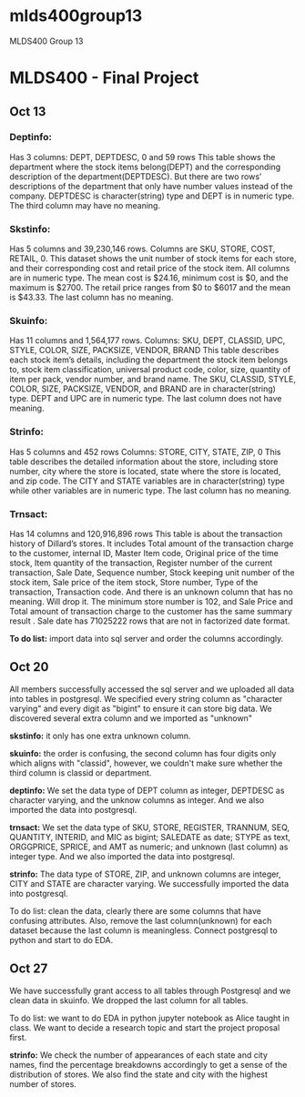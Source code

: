 # mlds400group13
MLDS400 Group 13

# MLDS400 - Final Project

## Oct 13 

### Deptinfo: 
Has 3 columns: DEPT, DEPTDESC, 0 and 59 rows
This table shows the department where the stock items belong(DEPT) and the corresponding description of the department(DEPTDESC). But there are two rows’ descriptions of the department that only have number values instead of the company. DEPTDESC is character(string) type and DEPT is in numeric type. The third column may have no meaning. 

### Skstinfo:
Has 5 columns and 39,230,146 rows. 
Columns are SKU, STORE, COST, RETAIL, 0.
This dataset shows the unit number of stock items for each store, and their corresponding cost and retail price of the stock item. All columns are in numeric type. The mean cost is $24.16, minimum cost is $0, and the maximum is $2700. The retail price ranges from $0 to $6017 and the mean is $43.33. The last column has no meaning. 

### Skuinfo:
Has 11 columns and 1,564,177 rows. 
Columns: SKU, DEPT, CLASSID, UPC, STYLE, COLOR, SIZE, PACKSIZE, VENDOR, BRAND 
This table describes each stock item’s details, including the department the stock item belongs to, stock item classification, universal product code, color, size, quantity of item per pack, vendor number, and brand name. The SKU, CLASSID, STYLE, COLOR, SIZE, PACKSIZE, VENDOR, and BRAND are in character(string) type. DEPT and UPC are in numeric type. The last column does not have meaning.

### Strinfo:
Has 5 columns and 452 rows
Columns: STORE, CITY, STATE, ZIP, 0
This table describes the detailed information about the store, including store number, city where the store is located, state where the store is located, and zip code. The CITY and STATE variables are in character(string) type while other variables are in numeric type. The last column has no meaning. 

### Trnsact:
Has 14 columns and 120,916,896 rows
This table is about the transaction history of Dillard’s stores. It includes Total amount of the transaction charge to the customer, internal ID, Master Item code, Original price of the time stock, Item quantity of the transaction, Register number of the current transaction, Sale Date, Sequence number, Stock keeping unit number of the stock item, Sale price of the item stock, Store number, Type of the transaction, Transaction code. And there is an unknown column that has no meaning. Will drop it. The minimum store number is 102, and Sale Price and  Total amount of transaction charge to the customer has the same summary result . Sale date has 71025222 rows  that are not in factorized date format.

**To do list:** import data into sql server and order the columns accordingly.


## Oct 20 

All members successfully accessed the sql server and we uploaded all data into tables in postgresql. We specified every string column as "character varying" and every digit as "bigint" to ensure it can store big data. We discovered several extra column and we imported as "unknown"

**skstinfo:** it only has one extra unknown column.

**skuinfo:** the order is confusing, the second column has four digits only which aligns with "classid", however, we couldn't make sure whether the third column is classid or department.

**deptinfo:** We set the data type of DEPT column as integer, DEPTDESC as character varying, and the unknow columns as integer. And we also imported the data into postgresql.

**trnsact:** We set the data type of SKU, STORE, REGISTER, TRANNUM, SEQ, QUANTITY, INTERID, and MIC as bigint; SALEDATE as date; STYPE as text, ORGGPRICE, SPRICE, and AMT as numeric; and unknown (last column) as integer type. And we also imported the data into postgresql.

**strinfo:** The data type of STORE, ZIP, and unknown columns are integer, CITY and STATE are character varying. We successfully imported the data into postgresql.

To do list: clean the data, clearly there are some columns that have confusing attributes. Also, remove the last column(unknown) for each dataset because the last column is meaningless. Connect postgresql to python and start to do EDA.

## Oct 27

We have successfully grant access to all tables through Postgresql and we clean data in skuinfo. We dropped the last column for all tables. 

To do list: we want to do EDA in python jupyter notebook as Alice taught in class. We want to decide a research topic and start the project proposal first.

**strinfo:** We check the number of appearances of each state and city names, find the percentage breakdowns accordingly to get a sense of the distribution of stores. We also find the state and city with the highest number of stores.

